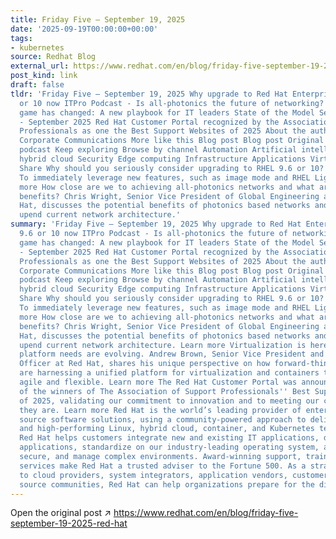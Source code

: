 ```yaml
---
title: Friday Five — September 19, 2025
date: '2025-09-19T00:00:00+00:00'
tags:
- kubernetes
source: Redhat Blog
external_url: https://www.redhat.com/en/blog/friday-five-september-19-2025-red-hat
post_kind: link
draft: false
tldr: 'Friday Five — September 19, 2025 Why upgrade to Red Hat Enterprise Linux 9.6
  or 10 now ITPro Podcast - Is all-photonics the future of networking? The virtualization
  game has changed: A new playbook for IT leaders State of the Model Serving Communities
  - September 2025 Red Hat Customer Portal recognized by the Association of Support
  Professionals as one the Best Support Websites of 2025 About the author Red Hat
  Corporate Communications More like this Blog post Blog post Original podcast Original
  podcast Keep exploring Browse by channel Automation Artificial intelligence Open
  hybrid cloud Security Edge computing Infrastructure Applications Virtualization
  Share Why should you seriously consider upgrading to RHEL 9.6 or 10? That''s easy:
  To immediately leverage new features, such as image mode and RHEL Lightspeed. Learn
  more How close are we to achieving all-photonics networks and what are the business
  benefits? Chris Wright, Senior Vice President of Global Engineering and CTO at Red
  Hat, discusses the potential benefits of photonics based networks and how they could
  upend current network architecture.'
summary: 'Friday Five — September 19, 2025 Why upgrade to Red Hat Enterprise Linux
  9.6 or 10 now ITPro Podcast - Is all-photonics the future of networking? The virtualization
  game has changed: A new playbook for IT leaders State of the Model Serving Communities
  - September 2025 Red Hat Customer Portal recognized by the Association of Support
  Professionals as one the Best Support Websites of 2025 About the author Red Hat
  Corporate Communications More like this Blog post Blog post Original podcast Original
  podcast Keep exploring Browse by channel Automation Artificial intelligence Open
  hybrid cloud Security Edge computing Infrastructure Applications Virtualization
  Share Why should you seriously consider upgrading to RHEL 9.6 or 10? That''s easy:
  To immediately leverage new features, such as image mode and RHEL Lightspeed. Learn
  more How close are we to achieving all-photonics networks and what are the business
  benefits? Chris Wright, Senior Vice President of Global Engineering and CTO at Red
  Hat, discusses the potential benefits of photonics based networks and how they could
  upend current network architecture. Learn more Virtualization is here to stay, but
  platform needs are evolving. Andrew Brown, Senior Vice President and Chief Revenue
  Officer at Red Hat, shares his unique perspective on how forward-thinking organizations
  are harnessing a unified platform for virtualization and containers to become more
  agile and flexible. Learn more The Red Hat Customer Portal was announced as one
  of the winners of The Association of Support Professionals'' Best Support Websites
  of 2025, validating our commitment to innovation and to meeting our customers wherever
  they are. Learn more Red Hat is the world’s leading provider of enterprise open
  source software solutions, using a community-powered approach to deliver reliable
  and high-performing Linux, hybrid cloud, container, and Kubernetes technologies.
  Red Hat helps customers integrate new and existing IT applications, develop cloud-native
  applications, standardize on our industry-leading operating system, and automate,
  secure, and manage complex environments. Award-winning support, training, and consulting
  services make Red Hat a trusted adviser to the Fortune 500. As a strategic partner
  to cloud providers, system integrators, application vendors, customers, and open
  source communities, Red Hat can help organizations prepare for the digital future.'
---
```

Open the original post ↗ https://www.redhat.com/en/blog/friday-five-september-19-2025-red-hat
